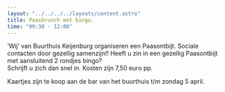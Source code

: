 ```yaml
---
layout: "../../../../layouts/content.astro"
title: Paasbrunch met bingo.
time: "09:30 - 12:00"
---
```


‘Wij’ van Buurthuis Keijenburg organiseren een Paasontbijt. 
Sociale contacten door gezellig samenzijn!!
Heeft u zin in een gezellig Paasontbijt met aansluitend 2 rondjes bingo?  
Schrijft u zich dan snel in. Kosten zijn 7,50 euro pp.

Kaartjes zijn te koop aan de bar van het buurthuis t/m zondag 5 april.


